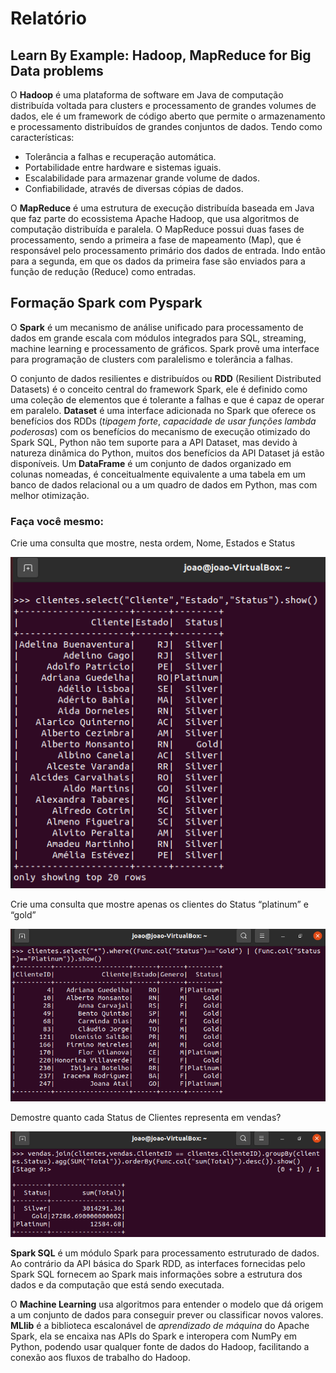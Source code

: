 # Relatório

## Learn By Example: Hadoop, MapReduce for Big Data problems
O **Hadoop** é uma plataforma de software em Java de computação distribuída voltada para clusters e processamento de grandes volumes de dados, ele é um framework de código aberto que permite o armazenamento e processamento distribuídos de grandes conjuntos de dados. Tendo como características:

- Tolerância a falhas e recuperação automática.
- Portabilidade entre hardware e sistemas iguais.
- Escalabilidade para armazenar grande volume de dados.
- Confiabilidade, através de diversas cópias de dados.

O **MapReduce** é uma estrutura de execução distribuída baseada em Java que faz parte do ecossistema Apache Hadoop,  que usa algoritmos de computação distribuída e paralela. O MapReduce possui duas fases de processamento, sendo a primeira a fase de mapeamento (Map), que é responsável pelo processamento primário dos dados de entrada. Indo então para a segunda, em que os dados da primeira fase são enviados para a função de redução (Reduce) como entradas.

## Formação Spark com Pyspark
O **Spark** é um mecanismo de análise unificado para processamento de dados em grande escala com módulos integrados para SQL, streaming, machine learning e processamento de gráficos. Spark provê uma interface para programação de clusters com paralelismo e tolerância a falhas.

O conjunto de dados resilientes e distribuídos ou **RDD** (Resilient Distributed Datasets) é o conceito central do framework Spark, ele é definido como uma coleção de elementos que é tolerante a falhas e que é capaz de operar em paralelo. **Dataset** é uma interface adicionada no Spark que oferece os benefícios dos RDDs (*tipagem forte*, *capacidade de usar funções lambda poderosas*) com os benefícios do mecanismo de execução otimizado do Spark SQL, Python não tem suporte para a API Dataset, mas devido à natureza dinâmica do Python, muitos dos benefícios da API Dataset já estão disponíveis. Um **DataFrame** é um conjunto de dados organizado em colunas nomeadas, é conceitualmente equivalente a uma tabela em um banco de dados relacional ou a um quadro de dados em Python, mas com melhor otimização.
### Faça você mesmo:
Crie uma consulta que mostre, nesta ordem, Nome, Estados e Status

![Q1](../Evidencias/Spark/Consulta_Cliente.png)

Crie uma consulta que mostre apenas os clientes do Status “platinum” e “gold”

![Q2](../Evidencias/Spark/Consulta_Status.png)

Demostre quanto cada Status de Clientes representa em vendas?

![Q3](../Evidencias/Spark/Consulta_Cliente_Status.png)

**Spark SQL** é um módulo Spark para processamento estruturado de dados. Ao contrário da API básica do Spark RDD, as interfaces fornecidas pelo Spark SQL fornecem ao Spark mais informações sobre a estrutura dos dados e da computação que está sendo executada.

O **Machine Learning** usa algoritmos para entender o modelo que dá origem a um conjunto de dados para conseguir prever ou classificar novos valores. **MLlib** é a biblioteca escalonável de *aprendizado de máquina* do Apache Spark, ela se encaixa nas APIs do Spark e interopera com NumPy em Python, podendo usar qualquer fonte de dados do Hadoop, facilitando a conexão aos fluxos de trabalho do Hadoop.